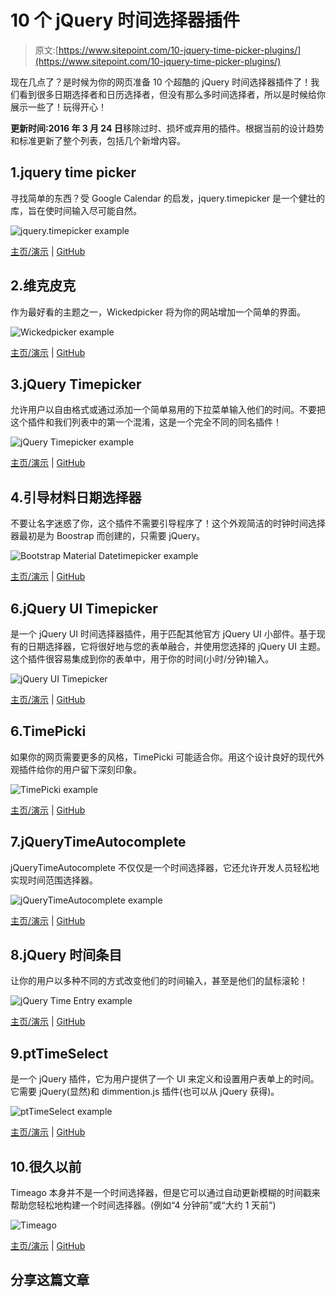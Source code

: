 # 10 个 jQuery 时间选择器插件

> 原文:[https://www.sitepoint.com/10-jquery-time-picker-plugins/](https://www.sitepoint.com/10-jquery-time-picker-plugins/)

现在几点了？是时候为你的网页准备 10 个超酷的 jQuery 时间选择器插件了！我们看到很多日期选择者和日历选择者，但没有那么多时间选择者，所以是时候给你展示一些了！玩得开心！

**更新时间:2016 年 3 月 24 日**移除过时、损坏或弃用的插件。根据当前的设计趋势和标准更新了整个列表，包括几个新增内容。

## 1.jquery time picker

寻找简单的东西？受 Google Calendar 的启发，jquery.timepicker 是一个健壮的库，旨在使时间输入尽可能自然。

![jquery.timepicker example](../Images/87439f41e41a21af84f109d73c9f1982.png)

[主页/演示](http://jonthornton.github.io/jquery-timepicker/) | [GitHub](https://github.com/jonthornton/jquery-timepicker)

## 2.维克皮克

作为最好看的主题之一，Wickedpicker 将为你的网站增加一个简单的界面。

![Wickedpicker example](../Images/52978cb23c1bc68b9382f3c3ad77470d.png)

[主页/演示](http://ericjgagnon.github.io/wickedpicker/) | [GitHub](https://github.com/ericjgagnon/wickedpicker)

## 3.jQuery Timepicker

允许用户以自由格式或通过添加一个简单易用的下拉菜单输入他们的时间。不要把这个插件和我们列表中的第一个混淆，这是一个完全不同的同名插件！

![jQuery Timepicker example](../Images/83afebb6e0371281f85ab2a4bdf163ce.png)

[主页/演示](http://timepicker.co/) | [GitHub](https://github.com/wvega/timepicker)

## 4.引导材料日期选择器

不要让名字迷惑了你，这个插件不需要引导程序了！这个外观简洁的时钟时间选择器最初是为 Boostrap 而创建的，只需要 jQuery。

![Bootstrap Material Datetimepicker example](../Images/bac0845708e42f3ccec3ec675bf6020c.png)

[主页/演示](http://t00rk.github.io/bootstrap-material-datetimepicker/) | [GitHub](https://github.com/T00rk/bootstrap-material-datetimepicker)

## 6.jQuery UI Timepicker

是一个 jQuery UI 时间选择器插件，用于匹配其他官方 jQuery UI 小部件。基于现有的日期选择器，它将很好地与您的表单融合，并使用您选择的 jQuery UI 主题。这个插件很容易集成到你的表单中，用于你的时间(小时/分钟)输入。

![jQuery UI Timepicker](../Images/66461644cf4b3254f954b72c8b6a232b.png)

[主页/演示](https://fgelinas.com/code/timepicker/) | [GitHub](https://github.com/fgelinas/timepicker)

## 6.TimePicki

如果你的网页需要更多的风格，TimePicki 可能适合你。用这个设计良好的现代外观插件给你的用户留下深刻印象。

![TimePicki example](../Images/af79027cb85608854b769f33af33ebe5.png)

[主页/演示](http://senthilraj.github.io/TimePicki/) | [GitHub](https://github.com/senthilraj/TimePicki)

## 7.jQueryTimeAutocomplete

jQueryTimeAutocomplete 不仅仅是一个时间选择器，它还允许开发人员轻松地实现时间范围选择器。

![jQueryTimeAutocomplete example](../Images/a085c13e38f5a548c13c93e0b9904962.png)

[主页/演示](http://7shifts.com/blog/better-time-drop-downs-jquery-timeautocomplete/) | [GitHub](https://github.com/7shifts/jQueryTimeAutocomplete)

## 8.jQuery 时间条目

让你的用户以多种不同的方式改变他们的时间输入，甚至是他们的鼠标滚轮！

![jQuery Time Entry example](../Images/1b6e3d8a4ba952a7da447ae9b9a82391.png)

[主页/演示](http://keith-wood.name/timeEntry.html) | [GitHub](https://github.com/kbwood/timeentry)

## 9.ptTimeSelect

是一个 jQuery 插件，它为用户提供了一个 UI 来定义和设置用户表单上的时间。它需要 jQuery(显然)和 dimmention.js 插件(也可以从 jQuery 获得)。

![ptTimeSelect example](../Images/511f3575f7afca107a1de5b384736847.png)

[主页/演示](http://pttimeselect.sourceforge.net/example/index.html) | [GitHub](https://sourceforge.net/projects/pttimeselect/)

## 10.很久以前

Timeago 本身并不是一个时间选择器，但是它可以通过自动更新模糊的时间戳来帮助您轻松地构建一个时间选择器。(例如“4 分钟前”或“大约 1 天前”)

![Timeago](../Images/6d50b39522c254ab8a0a28416e929d2a.png)

[主页/演示](http://timeago.yarp.com/) | [GitHub](https://github.com/gregersrygg/jquery.timeInput)

## 分享这篇文章